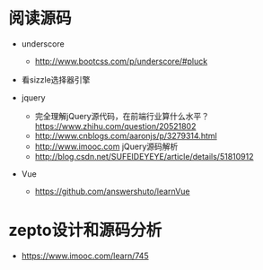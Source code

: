 # 阅读源码

- underscore

  - <http://www.bootcss.com/p/underscore/#pluck>

- 看sizzle选择器引擎

- jquery

  - 完全理解jQuery源代码，在前端行业算什么水平？ <https://www.zhihu.com/question/20521802>
  - <http://www.cnblogs.com/aaronjs/p/3279314.html>
  - <http://www.imooc.com> jQuery源码解析
  - <http://blog.csdn.net/SUFEIDEYEYE/article/details/51810912>

- Vue

  - <https://github.com/answershuto/learnVue>

# zepto设计和源码分析

- <https://www.imooc.com/learn/745>
